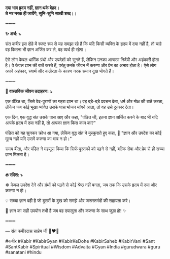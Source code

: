 **दया भाव ह्र्दय नहीं, ज्ञान थके बेहद।**\
**ते नर नरक ही जायेंगे, सुनि-सुनि साखी शब्द।।**

➖➖➖

**✨ अर्थ: ⤵**

संत कबीर इस दोहे में स्पष्ट रूप से यह समझा रहे हैं कि यदि किसी व्यक्ति के हृदय में दया नहीं है, तो चाहे वह कितना भी ज्ञान अर्जित कर ले, वह व्यर्थ ही रहेगा।

ऐसे लोग केवल धार्मिक ग्रंथों और उपदेशों को सुनते हैं, लेकिन उनका आचरण निर्दयी और अहंकारी होता है। वे केवल ज्ञान की बातें करते हैं, परंतु उनके जीवन में करुणा और प्रेम का अभाव होता है। ऐसे लोग अपने अहंकार, स्वार्थ और कठोरता के कारण नरक समान दुख भोगते हैं।

➖➖➖

**🌾 वास्तविक जीवन उदाहरण: ⤵**

एक पंडित था, जिसे वेद-पुराणों का गहरा ज्ञान था। वह बड़े-बड़े प्रवचन देता, धर्म और मोक्ष की बातें करता, लेकिन जब कोई भूखा व्यक्ति उसके पास भोजन मांगने आता, तो वह उसे दुत्कार देता।

एक दिन, एक वृद्ध संत उसके पास आए और कहा, "पंडित जी, इतना ज्ञान अर्जित करने के बाद भी यदि आपके हृदय में दया नहीं है, तो आपका ज्ञान किस काम का?"

पंडित को यह सुनकर क्रोध आ गया, लेकिन वृद्ध संत ने मुस्कुराते हुए कहा,
📜 "ज्ञान और उपदेश का कोई मूल्य नहीं यदि उसमें करुणा का भाव न हो।"

समय बीता, और पंडित ने महसूस किया कि सिर्फ पुस्तकों को पढ़ने से नहीं, बल्कि सेवा और प्रेम से ही सच्चा ज्ञान मिलता है।

➖➖➖

**🔥 संदेश: ⤵**

☸ केवल उपदेश देने और ग्रंथों को पढ़ने से कोई श्रेष्ठ नहीं बनता, जब तक कि उसके हृदय में दया और करुणा न हो।

💡 सच्चा ज्ञान वही है जो दूसरों के दुख को समझे और जरूरतमंदों की सहायता करे।

🙏 ज्ञान का सही उपयोग तभी है जब वह दयालुता और करुणा के साथ जुड़ा हो! ✨

➖➖➖

— संत कबीरदास साहेब जी 🙏❤️💯

#कबीर #Kabir #KabirGyan #KabirKeDohe #KabirSaheb #KabirVani #Sant #SantKabir #Spiritual #Wisdom #Advaita #Gyan #India #gurudwara #guru #sanatani #hindu
